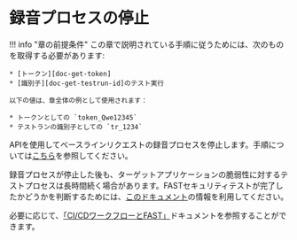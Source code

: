 [doc-get-token]: prerequisites.md#anchor-token
[doc-get-testrun-id]: node-deployment.md#録音プロセスの停止-テスト-実行の特定
[doc-about-recording]: ../operations/internals.md#テスト-実行
[doc-stop-recording]: ../operations/stop-recording.md#api経由での録音プロセスの停止
[doc-waiting-for-tests]: waiting-for-tests.md
[doc-integration-overview]: integration-overview.md

# 録音プロセスの停止

!!! info "章の前提条件"
    この章で説明されている手順に従うためには、次のものを取得する必要があります:
        
    * [トークン][doc-get-token]
    * [識別子][doc-get-testrun-id]のテスト実行
    
    以下の値は、章全体の例として使用されます：

    * トークンとしての `token_Qwe12345`
    * テストランの識別子としての `tr_1234`

APIを使用してベースラインリクエストの録音プロセスを停止します。手順については[こちら][doc-stop-recording]を参照してください。

録音プロセスが停止した後も、ターゲットアプリケーションの脆弱性に対するテストプロセスは長時間続く場合があります。FASTセキュリティテストが完了したかどうかを判断するためには、[このドキュメント][doc-waiting-for-tests]の情報を利用してください。

必要に応じて、[「CI/CDワークフローとFAST」][doc-integration-overview]ドキュメントを参照することができます。